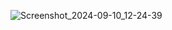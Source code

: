 ![Screenshot_2024-09-10_12-24-39](https://github.com/user-attachments/assets/11ba4a85-b706-446c-b0ab-95abb6432109)
